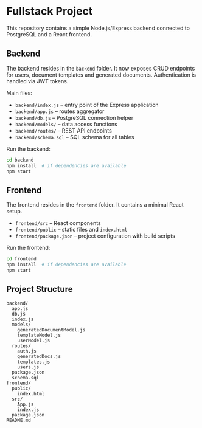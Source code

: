 # Fullstack Project

This repository contains a simple Node.js/Express backend connected to PostgreSQL and a React frontend.

## Backend

The backend resides in the `backend` folder. It now exposes CRUD endpoints for users, document templates and generated documents. Authentication is handled via JWT tokens.

Main files:

- `backend/index.js` – entry point of the Express application
- `backend/app.js` – routes aggregator
- `backend/db.js` – PostgreSQL connection helper
- `backend/models/` – data access functions
- `backend/routes/` – REST API endpoints
- `backend/schema.sql` – SQL schema for all tables

Run the backend:
```bash
cd backend
npm install  # if dependencies are available
npm start
```

## Frontend

The frontend resides in the `frontend` folder. It contains a minimal React setup.

- `frontend/src` – React components
- `frontend/public` – static files and `index.html`
- `frontend/package.json` – project configuration with build scripts

Run the frontend:
```bash
cd frontend
npm install  # if dependencies are available
npm start
```

## Project Structure
```
backend/
  app.js
  db.js
  index.js
  models/
    generatedDocumentModel.js
    templateModel.js
    userModel.js
  routes/
    auth.js
    generatedDocs.js
    templates.js
    users.js
  package.json
  schema.sql
frontend/
  public/
    index.html
  src/
    App.js
    index.js
  package.json
README.md
```
